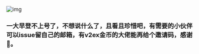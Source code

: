 ![img](https://cdn.nlark.com/yuque/0/2025/jpeg/22165187/1742256178567-c63619e6-9529-40f5-acb8-c92f3d6940d6.jpeg)

### 一大早登不上号了，不想说什么了，且看且珍惜吧，有需要的小伙伴可以issue留自己的邮箱，有v2ex金币的大佬能再给个邀请码，感谢🙏。